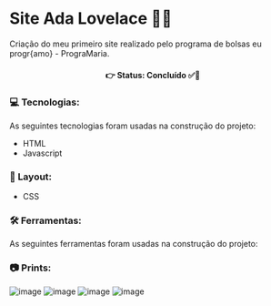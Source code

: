 # Site Ada Lovelace 👑💜
Criação do meu primeiro site realizado pelo programa de bolsas eu progr{amo} - PrograMaria.

<h4 align="center"> 
👉 Status: Concluído ✅👏
</h4>

### 💻 Tecnologias:
As seguintes tecnologias foram usadas na construção do projeto:
- HTML
- Javascript

### 🎨 Layout:
- CSS

### 🛠 Ferramentas:
As seguintes ferramentas foram usadas na construção do projeto:

### 📷 Prints:

![image](https://user-images.githubusercontent.com/68782453/105636460-4350f480-5e47-11eb-9e56-294c15aa5131.png)
![image](https://user-images.githubusercontent.com/68782453/105636474-52d03d80-5e47-11eb-9741-9ed81b3ce4b2.png)
![image](https://user-images.githubusercontent.com/68782453/105636480-5d8ad280-5e47-11eb-9a18-1a3e48610dcd.png)
![image](https://user-images.githubusercontent.com/68782453/105636499-75faed00-5e47-11eb-835e-8481c7e69a48.png)


